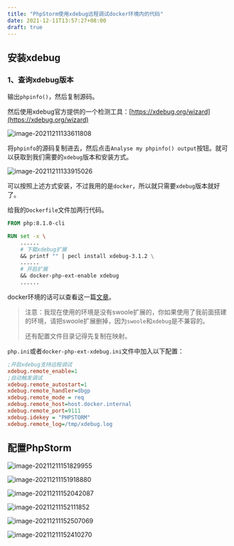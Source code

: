 ```yaml
---
title: "PhpStorm使用xdebug远程调试docker环境内的代码"
date: 2021-12-11T13:57:27+08:00
draft: true
---
```


## 安装xdebug

### 1、查询xdebug版本

输出`phpinfo()`，然后复制源码。

然后使用xdebug官方提供的一个检测工具：[https://xdebug.org/wizard](https://xdebug.org/wizard)

![image-20211211133611808](D:\88504\Pictures\Typora\image-20211211133611808.png)

将`phpinfo`的源码复制进去，然后点击`Analyse my phpinfo() output`按钮。就可以获取到我们需要的`xdebug`版本和安装方式。

![image-20211211133915026](D:\88504\Pictures\Typora\image-20211211133915026.png)

可以按照上述方式安装，不过我用的是`docker`，所以就只需要`xdebug`版本就好了。

给我的`Dockerfile`文件加两行代码。

```dockerfile
FROM php:8.1.0-cli

RUN set -x \
	......
	# 下载xdebug扩展
    && printf "" | pecl install xdebug-3.1.2 \
    ......
    # 开启扩展
    && docker-php-ext-enable xdebug
    ......
```

docker环境的话可以查看这一篇[文章](/post/docker/docker-compose-build-php-swoole)。

> 注意：我现在使用的环境是没有swoole扩展的，你如果使用了我前面搭建的环境，请把swoole扩展删掉，因为`swoole`和`xdebug`是不兼容的。
>
> 还有配置文件目录记得先复制在映射。

`php.ini`或者`docker-php-ext-xdebug.ini`文件中加入以下配置：

```ini
;开启xdebug支持远程调试
xdebug.remote_enable=1
;自动触发调试
xdebug.remote_autostart=1
xdebug.remote_handler=dbgp
xdebug.remote_mode = req
xdebug.remote_host=host.docker.internal
xdebug.remote_port=9111
xdebug.idekey = "PHPSTORM"
xdebug.remote_log=/tmp/xdebug.log
```

## 配置PhpStorm

![image-20211211151829955](D:\88504\Pictures\Typora\image-20211211151829955.png)

![image-20211211151918880](D:\88504\Pictures\Typora\image-20211211151918880.png)

![image-20211211152042087](D:\88504\Pictures\Typora\image-20211211152042087.png)

![image-20211211152111852](D:\88504\Pictures\Typora\image-20211211152111852.png)

![image-20211211152507069](D:\88504\Pictures\Typora\image-20211211152507069.png)

![image-20211211152410270](D:\88504\Pictures\Typora\image-20211211152410270.png)


